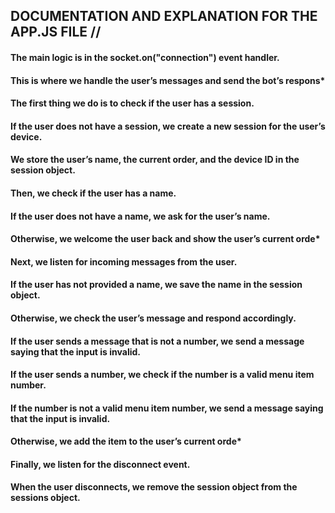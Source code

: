 ## DOCUMENTATION AND EXPLANATION FOR THE APP.JS FILE //  

#### The main logic is in the socket.on("connection") event handler.
#### This is where we handle the user’s messages and send the bot’s respons* 
#### The first thing we do is to check if the user has a session.
#### If the user does not have a session, we create a new session for the user’s device.
#### We store the user’s name, the current order, and the device ID in the session object.
#### Then, we check if the user has a name.
#### If the user does not have a name, we ask for the user’s name.
#### Otherwise, we welcome the user back and show the user’s current orde* 
#### Next, we listen for incoming messages from the user.
#### If the user has not provided a name, we save the name in the session object.
#### Otherwise, we check the user’s message and respond accordingly.
#### If the user sends a message that is not a number, we send a message saying that the input is invalid.
#### If the user sends a number, we check if the number is a valid menu item number.
#### If the number is not a valid menu item number, we send a message saying that the input is invalid.
#### Otherwise, we add the item to the user’s current orde* 
#### Finally, we listen for the disconnect event.
#### When the user disconnects, we remove the session object from the sessions object.
